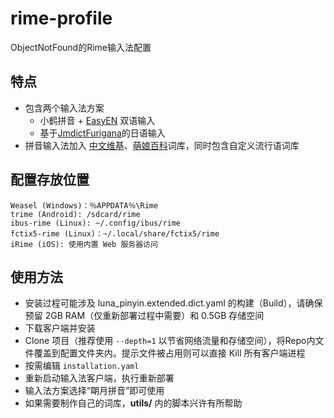 # rime-profile

ObjectNotFound的Rime输入法配置

## 特点

- 包含两个输入法方案
  - 小鹤拼音 + [EasyEN](https://github.com/BlindingDark/rime-easy-en) 双语输入
  - 基于[JmdictFurigana](https://github.com/Doublevil/JmdictFurigana)的日语输入 
- 拼音输入法加入 [中文维基](https://github.com/felixonmars/fcitx5-pinyin-zhwiki)、[萌娘百科](https://github.com/outloudvi/mw2fcitx)词库，同时包含自定义流行语词库

## 配置存放位置

```text
Weasel (Windows)：％APPDATA％\Rime
trime (Android): /sdcard/rime
ibus-rime (Linux): ~/.config/ibus/rime
fctix5-rime (Linux)：~/.local/share/fctix5/rime
iRime (iOS): 使用内置 Web 服务器访问
```

## 使用方法

- 安装过程可能涉及 luna_pinyin.extended.dict.yaml 的构建（Build），请确保预留 2GB RAM（仅重新部署过程中需要）和 0.5GB 存储空间
- 下载客户端并安装
- Clone 项目（推荐使用 `--depth=1` 以节省网络流量和存储空间），将Repo内文件覆盖到配置文件夹内。提示文件被占用则可以直接 Kill 所有客户端进程
- 按需编辑 `installation.yaml`
- 重新启动输入法客户端，执行重新部署
- 输入法方案选择“朙月拼音”即可使用
- 如果需要制作自己的词库，**utils/** 内的脚本兴许有所帮助
